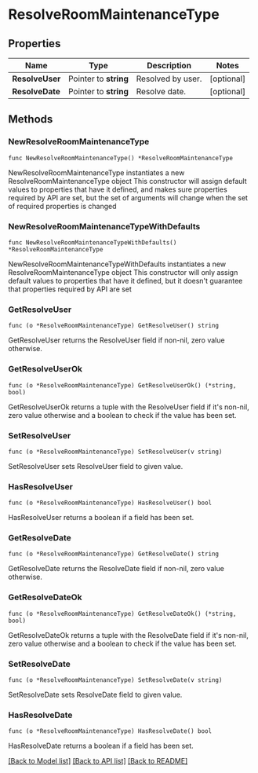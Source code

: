 # ResolveRoomMaintenanceType

## Properties

Name | Type | Description | Notes
------------ | ------------- | ------------- | -------------
**ResolveUser** | Pointer to **string** | Resolved by user. | [optional] 
**ResolveDate** | Pointer to **string** | Resolve date. | [optional] 

## Methods

### NewResolveRoomMaintenanceType

`func NewResolveRoomMaintenanceType() *ResolveRoomMaintenanceType`

NewResolveRoomMaintenanceType instantiates a new ResolveRoomMaintenanceType object
This constructor will assign default values to properties that have it defined,
and makes sure properties required by API are set, but the set of arguments
will change when the set of required properties is changed

### NewResolveRoomMaintenanceTypeWithDefaults

`func NewResolveRoomMaintenanceTypeWithDefaults() *ResolveRoomMaintenanceType`

NewResolveRoomMaintenanceTypeWithDefaults instantiates a new ResolveRoomMaintenanceType object
This constructor will only assign default values to properties that have it defined,
but it doesn't guarantee that properties required by API are set

### GetResolveUser

`func (o *ResolveRoomMaintenanceType) GetResolveUser() string`

GetResolveUser returns the ResolveUser field if non-nil, zero value otherwise.

### GetResolveUserOk

`func (o *ResolveRoomMaintenanceType) GetResolveUserOk() (*string, bool)`

GetResolveUserOk returns a tuple with the ResolveUser field if it's non-nil, zero value otherwise
and a boolean to check if the value has been set.

### SetResolveUser

`func (o *ResolveRoomMaintenanceType) SetResolveUser(v string)`

SetResolveUser sets ResolveUser field to given value.

### HasResolveUser

`func (o *ResolveRoomMaintenanceType) HasResolveUser() bool`

HasResolveUser returns a boolean if a field has been set.

### GetResolveDate

`func (o *ResolveRoomMaintenanceType) GetResolveDate() string`

GetResolveDate returns the ResolveDate field if non-nil, zero value otherwise.

### GetResolveDateOk

`func (o *ResolveRoomMaintenanceType) GetResolveDateOk() (*string, bool)`

GetResolveDateOk returns a tuple with the ResolveDate field if it's non-nil, zero value otherwise
and a boolean to check if the value has been set.

### SetResolveDate

`func (o *ResolveRoomMaintenanceType) SetResolveDate(v string)`

SetResolveDate sets ResolveDate field to given value.

### HasResolveDate

`func (o *ResolveRoomMaintenanceType) HasResolveDate() bool`

HasResolveDate returns a boolean if a field has been set.


[[Back to Model list]](../README.md#documentation-for-models) [[Back to API list]](../README.md#documentation-for-api-endpoints) [[Back to README]](../README.md)


